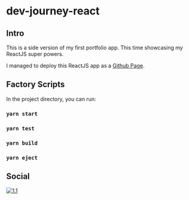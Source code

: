 # dev-journey-react

## Intro
This is a side version of my first portfolio app. This time showcasing my ReactJS super powers.

I managed to deploy this ReactJS app as a [Github Page](https://krladev.github.io/dev-journey-react/).

## Factory Scripts

In the project directory, you can run:

### `yarn start`
### `yarn test`
### `yarn build`
### `yarn eject`


## Social

[![1.1]][1]

[1.1]: http://i.imgur.com/wWzX9uB.png
[1]: https://twitter.com/krladev